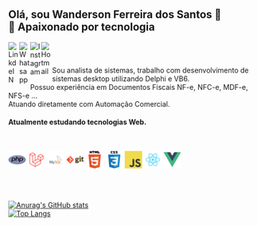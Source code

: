 ## Olá, sou Wanderson Ferreira dos Santos 👋 <br/>💖 Apaixonado por tecnologia

<a target="_blank" href="https://www.linkedin.com/in/wanderson-ferreira-3233882b/">
  <img align="left" alt="LinkdeIN" width="22px" src="https://cdn.jsdelivr.net/npm/simple-icons@v3/icons/linkedin.svg" />
</a>
<a target="_blank" href="https://api.whatsapp.com/send?phone=5566996983755">
  <img align="left" alt="Whatsapp" width="22px" src="https://cdn.jsdelivr.net/npm/simple-icons@v3/icons/whatsapp.svg" />
</a>
<a target="_blank" href="https://www.instagram.com/wand4rson.santos/">
  <img align="left" alt="Instagram" width="22px" src="https://cdn.jsdelivr.net/npm/simple-icons@v3/icons/instagram.svg" />
</a>
<a target="_blank" href="mailto:wanderson_contabilista@hotmail.com">
  <img align="left" alt="Hotmail" width="22px" src="https://cdn.jsdelivr.net/npm/simple-icons@v3/icons/gmail.svg" />
</a>


<br/><br/>

Sou analista de sistemas, trabalho com desenvolvimento de sistemas desktop utilizando Delphi e VB6.<br/>
Possuo experiência em Documentos Fiscais NF-e, NFC-e, MDF-e, NFS-e ...<br/>
Atuando diretamente com Automação Comercial.

#### Atualmente estudando tecnologias Web.
<br/>

<code><img height="35" src="https://raw.githubusercontent.com/github/explore/80688e429a7d4ef2fca1e82350fe8e3517d3494d/topics/php/php.png"></code>
<code><img height="35" src="https://raw.githubusercontent.com/github/explore/80688e429a7d4ef2fca1e82350fe8e3517d3494d/topics/laravel/laravel.png"></code>
<code><img height="35" src="https://raw.githubusercontent.com/github/explore/80688e429a7d4ef2fca1e82350fe8e3517d3494d/topics/mysql/mysql.png"></code>
<code><img height="35" src="https://raw.githubusercontent.com/github/explore/80688e429a7d4ef2fca1e82350fe8e3517d3494d/topics/git/git.png"></code>
<code><img height="35" src="https://raw.githubusercontent.com/github/explore/80688e429a7d4ef2fca1e82350fe8e3517d3494d/topics/html/html.png"></code>
<code><img height="35" src="https://raw.githubusercontent.com/github/explore/80688e429a7d4ef2fca1e82350fe8e3517d3494d/topics/css/css.png"></code>
<code><img height="35" src="https://raw.githubusercontent.com/github/explore/80688e429a7d4ef2fca1e82350fe8e3517d3494d/topics/javascript/javascript.png"></code>
<code><img height="35" src="https://raw.githubusercontent.com/github/explore/80688e429a7d4ef2fca1e82350fe8e3517d3494d/topics/react/react.png"></code>
<code><img height="35" src="https://raw.githubusercontent.com/github/explore/80688e429a7d4ef2fca1e82350fe8e3517d3494d/topics/vue/vue.png"></code>

<br/><br/>


[![Anurag's GitHub stats](https://github-readme-stats.vercel.app/api?username=wand4rson&show_icons=true&theme=radical)](https://github.com/wand4rson/github-readme-stats)
<br/>
[![Top Langs](https://github-readme-stats.vercel.app/api/top-langs/?username=wand4rson&layout=compact&theme=radical)](https://github.com/wand4rson/github-readme-stats)
